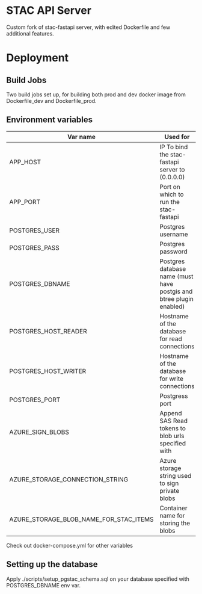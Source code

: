 # STAC API Server

Custom fork of stac-fastapi server, with edited Dockerfile and few
additional features.

# Deployment

## Build Jobs

Two build jobs set up, for building both prod and dev docker image
from Dockerfile_dev and Dockerfile_prod.

## Environment variables

| Var name | Used for |
| --- | --- |
|APP_HOST| IP To bind the stac-fastapi server to (0.0.0.0) |
|APP_PORT| Port on which to run the stac-fastapi |
|POSTGRES_USER| Postgres username|
|POSTGRES_PASS| Postgres password|
|POSTGRES_DBNAME| Postgres database name (must have postgis and btree plugin enabled)|
|POSTGRES_HOST_READER| Hostname of the database for read connections|
|POSTGRES_HOST_WRITER| Hostname of the database for write connections|
|POSTGRES_PORT| Postgress port|
|AZURE_SIGN_BLOBS|Append SAS Read tokens to blob urls specified with |
|AZURE_STORAGE_CONNECTION_STRING| Azure storage string used to sign private blobs|
|AZURE_STORAGE_BLOB_NAME_FOR_STAC_ITEMS|Container name for storing the blobs|

Check out docker-compose.yml for other variables
## Setting up the database

Apply ./scripts/setup_pgstac_schema.sql on your database specified with POSTGRES_DBNAME env var.

